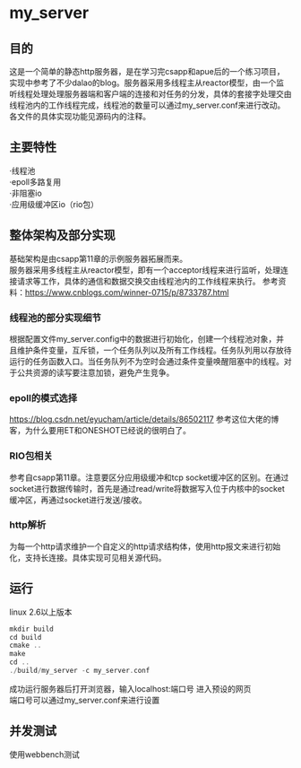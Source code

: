 # my_server
## 目的  
这是一个简单的静态http服务器，是在学习完csapp和apue后的一个练习项目，实现中参考了不少dalao的blog。服务器采用多线程主从reactor模型，由一个监听线程处理处理服务器端和客户端的连接和对任务的分发，具体的套接字处理交由线程池内的工作线程完成，线程池的数量可以通过my_server.conf来进行改动。各文件的具体实现功能见源码内的注释。
## 主要特性
·线程池  
·epoll多路复用  
·非阻塞io  
·应用级缓冲区io（rio包） 
## 整体架构及部分实现
基础架构是由csapp第11章的示例服务器拓展而来。  
服务器采用多线程主从reactor模型，即有一个acceptor线程来进行监听，处理连接请求等工作，具体的通信和数据交换交由线程池内的工作线程来执行。
参考资料：https://www.cnblogs.com/winner-0715/p/8733787.html
### 线程池的部分实现细节
根据配置文件my_server.config中的数据进行初始化，创建一个线程池对象，并且维护条件变量，互斥锁，一个任务队列以及所有工作线程。任务队列用以存放待运行的任务函数入口。当任务队列不为空时会通过条件变量唤醒阻塞中的线程。对于公共资源的读写要注意加锁，避免产生竞争。
### epoll的模式选择
https://blog.csdn.net/eyucham/article/details/86502117 参考这位大佬的博客，为什么要用ET和ONESHOT已经说的很明白了。
### RIO包相关
参考自csapp第11章。注意要区分应用级缓冲和tcp socket缓冲区的区别。在通过socket进行数据传输时，首先是通过read/write将数据写入位于内核中的socket缓冲区，再通过socket进行发送/接收。
### http解析
为每一个http请求维护一个自定义的http请求结构体，使用http报文来进行初始化，支持长连接。具体实现可见相关源代码。
## 运行
linux 2.6以上版本
```c++
mkdir build 
cd build
cmake .. 
make
cd .. 
./build/my_server -c my_server.conf
```  
成功运行服务器后打开浏览器，输入localhost:端口号 进入预设的网页  
端口号可以通过my_server.conf来进行设置
## 并发测试
使用webbench测试

